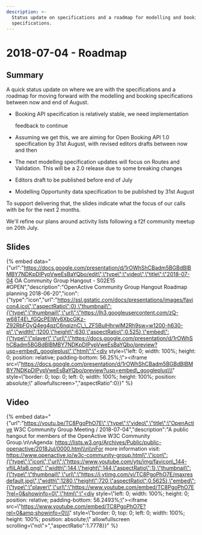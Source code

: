 ```yaml
---
description: >-
  Status update on specifications and a roadmap for modelling and booking
  specifications.
---
```


# 2018-07-04 - Roadmap

## Summary

A quick status update on where we are with the specifications and a roadmap for moving forward with the modelling and booking specifications between now and end of August.

* Booking API specification is relatively stable, we need implementation

  feedback to continue

* Assuming we get this, we are aiming for Open Booking API 1.0 specification by 31st August, with revised editors drafts between now and then
* The next modelling specification updates will focus on Routes and Validation. This will be a 2.0 release due to some breaking changes
* Editors draft to be published before end of July
* Modelling Opportunity data specification to be published by 31st August

To support delivering that, the slides indicate what the focus of our calls with be for the next 2 months.

We'll refine our plans around activity lists following a f2f community meetup on 20th July.

## Slides

{% embed data="{\"url\":\"https://docs.google.com/presentation/d/1rOWhShCBadm5BGBdBlBMBY7NDKpDIPypVweEsBaYQbo/edit\",\"type\":\"video\",\"title\":\"2018-07-04 OA Community Group Hangout - S02E15 \#OPEN\",\"description\":\"OpenActive Community Group Hangout Roadmap planning 2018-06-20\",\"icon\":{\"type\":\"icon\",\"url\":\"https://ssl.gstatic.com/docs/presentations/images/favicon4.ico\",\"aspectRatio\":0},\"thumbnail\":{\"type\":\"thumbnail\",\"url\":\"https://lh3.googleusercontent.com/zQ-w68T4E\_fGQcPElWv6XbcGKz-Z92RbFGyQ4eg4qzC6nqiznC\_\_ZF5BulHhrwlM2Rh9sw=w1200-h630-p\",\"width\":1200,\"height\":630,\"aspectRatio\":0.525},\"embed\":{\"type\":\"player\",\"url\":\"https://docs.google.com/presentation/d/1rOWhShCBadm5BGBdBlBMBY7NDKpDIPypVweEsBaYQbo/preview?usp=embed\_googleplus\",\"html\":\"<div style=\\\"left: 0; width: 100%; height: 0; position: relative; padding-bottom: 56.25%;\\\"><iframe src=\\\"https://docs.google.com/presentation/d/1rOWhShCBadm5BGBdBlBMBY7NDKpDIPypVweEsBaYQbo/preview?usp=embed\_googleplus\\\" style=\\\"border: 0; top: 0; left: 0; width: 100%; height: 100%; position: absolute;\\\" allowfullscreen></iframe></div>\",\"aspectRatio\":0}}" %}

## Video

{% embed data="{\"url\":\"https://youtu.be/TC8PgoPhO7E\",\"type\":\"video\",\"title\":\"OpenActive W3C Community Group Meeting / 2018-07-04\",\"description\":\"A public hangout for members of the OpenActive W3C Community Group.\\n\\nAgenda: https://lists.w3.org/Archives/Public/public-openactive/2018Jul/0000.html\\n\\nFor more information visit: https://www.openactive.io/w3c-community-group.html\",\"icon\":{\"type\":\"icon\",\"url\":\"https://www.youtube.com/yts/img/favicon\_144-vfliLAfaB.png\",\"width\":144,\"height\":144,\"aspectRatio\":1},\"thumbnail\":{\"type\":\"thumbnail\",\"url\":\"https://i.ytimg.com/vi/TC8PgoPhO7E/maxresdefault.jpg\",\"width\":1280,\"height\":720,\"aspectRatio\":0.5625},\"embed\":{\"type\":\"player\",\"url\":\"https://www.youtube.com/embed/TC8PgoPhO7E?rel=0&showinfo=0\",\"html\":\"<div style=\\\"left: 0; width: 100%; height: 0; position: relative; padding-bottom: 56.2493%;\\\"><iframe src=\\\"https://www.youtube.com/embed/TC8PgoPhO7E?rel=0&amp;showinfo=0\\\" style=\\\"border: 0; top: 0; left: 0; width: 100%; height: 100%; position: absolute;\\\" allowfullscreen scrolling=\\\"no\\\"></iframe></div>\",\"aspectRatio\":1.7778}}" %}

